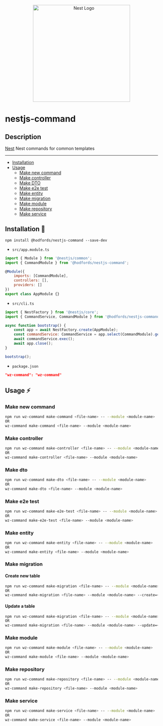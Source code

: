 <p align="center">
  <a href="http://nestjs.com/" target="blank"><img src="https://nestjs.com/img/logo_text.svg" width="320" alt="Nest Logo" /></a>
</p>

# nestjs-command

## Description

[Nest](https://github.com/nestjs/nest) Nest commands for common templates

___

- [Installation](#installation)
- [Usage](#usage)
  - [Make new command](#make-new-command)
  - [Make controller](#make-controller)
  - [Make DTO](#make-dto)
  - [Make e2e test](#make-e2e-test)
  - [Make entity](#make-entity)
  - [Make migration](#make-migration)
  - [Make module](#make-module)
  - [Make repository](#make-repository)
  - [Make service](#make-service)

## Installation 🤖

```
npm install @hodfords/nestjs-command --save-dev
```

- `src/app.module.ts`
```javascript
import { Module } from '@nestjs/common';
import { CommandModule } from '@hodfords/nestjs-command';

@Module({
    imports: [CommandModule],
    controllers: [],
    providers: []
})
export class AppModule {}
```

- `src/cli.ts`

```javascript
import { NestFactory } from '@nestjs/core';
import { CommandService, CommandModule } from '@hodfords/nestjs-command';

async function bootstrap() {
    const app = await NestFactory.create(AppModule);
    const commandService: CommandService = app.select(CommandModule).get(CommandService, { strict: true });
    await commandService.exec();
    await app.close();
}

bootstrap();
```

- `package.json`

```json
"wz-command": "wz-command"
```

## Usage ⚡️

### Make new command

```bash
npm run wz-command make-command <file-name> -- --module <module-name>
OR
wz-command make-command <file-name> --module <module-name>
```

### Make controller

```bash
npm run wz-command make-controller <file-name> -- --module <module-name>
OR
wz-command make-controller <file-name> --module <module-name>
```

### Make dto

```bash
npm run wz-command make-dto <file-name> -- --module <module-name>
OR
wz-command make-dto <file-name> --module <module-name>
```

### Make e2e test

```bash
npm run wz-command make-e2e-test <file-name> -- --module <module-name>
OR
wz-command make-e2e-test <file-name> --module <module-name>
```

### Make entity

```bash
npm run wz-command make-entity <file-name> -- --module <module-name>
OR
wz-command make-entity <file-name> --module <module-name>
```

### Make migration
#### Create new table
```bash
npm run wz-command make-migration <file-name> -- --module <module-name> --create=<entity-name>
OR
wz-command make-migration <file-name> --module <module-name> --create=<entity-name>
```
#### Update a table
```bash
npm run wz-command make-migration <file-name> -- --module <module-name> --update=<entity-name>
OR
wz-command make-migration <file-name> --module <module-name> --update=<entity-name>
```

### Make module

```bash
npm run wz-command make-module <file-name> -- --module <module-name>
OR
wz-command make-module <file-name> --module <module-name>
```

### Make repository

```bash
npm run wz-command make-repository <file-name> -- --module <module-name>
OR
wz-command make-repository <file-name> --module <module-name>
```

### Make service

```bash
npm run wz-command make-service <file-name> -- --module <module-name>
OR
wz-command make-service <file-name> --module <module-name>
```
